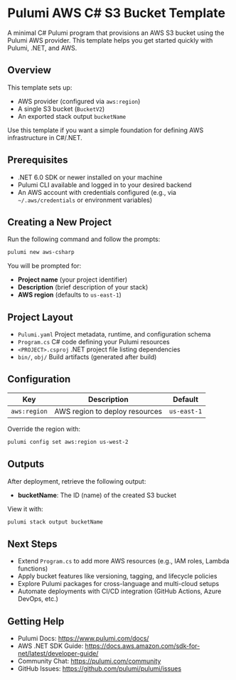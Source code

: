  # Pulumi AWS C# S3 Bucket Template

 A minimal C# Pulumi program that provisions an AWS S3 bucket using the Pulumi AWS provider. This template helps you get started quickly with Pulumi, .NET, and AWS.

 ## Overview

 This template sets up:
 - AWS provider (configured via `aws:region`)
 - A single S3 bucket (`BucketV2`)
 - An exported stack output `bucketName`

 Use this template if you want a simple foundation for defining AWS infrastructure in C#/.NET.

 ## Prerequisites

 - .NET 6.0 SDK or newer installed on your machine
 - Pulumi CLI available and logged in to your desired backend
 - An AWS account with credentials configured (e.g., via `~/.aws/credentials` or environment variables)

 ## Creating a New Project

 Run the following command and follow the prompts:
 ```bash
 pulumi new aws-csharp
 ```

 You will be prompted for:
 - **Project name** (your project identifier)
 - **Description** (brief description of your stack)
 - **AWS region** (defaults to `us-east-1`)

 ## Project Layout

 - `Pulumi.yaml`        Project metadata, runtime, and configuration schema
 - `Program.cs`         C# code defining your Pulumi resources
 - `<PROJECT>.csproj`   .NET project file listing dependencies
 - `bin/`, `obj/`       Build artifacts (generated after build)

 ## Configuration

 | Key          | Description                    | Default     |
 | ------------ | ------------------------------ | ----------- |
 | `aws:region` | AWS region to deploy resources | `us-east-1` |

 Override the region with:
 ```bash
 pulumi config set aws:region us-west-2
 ```

 ## Outputs

 After deployment, retrieve the following output:
 - **bucketName**: The ID (name) of the created S3 bucket

 View it with:
 ```bash
 pulumi stack output bucketName
 ```

 ## Next Steps

 - Extend `Program.cs` to add more AWS resources (e.g., IAM roles, Lambda functions)
 - Apply bucket features like versioning, tagging, and lifecycle policies
 - Explore Pulumi packages for cross-language and multi-cloud setups
 - Automate deployments with CI/CD integration (GitHub Actions, Azure DevOps, etc.)

 ## Getting Help

 - Pulumi Docs: https://www.pulumi.com/docs/
 - AWS .NET SDK Guide: https://docs.aws.amazon.com/sdk-for-net/latest/developer-guide/
 - Community Chat: https://pulumi.com/community
 - GitHub Issues: https://github.com/pulumi/pulumi/issues
